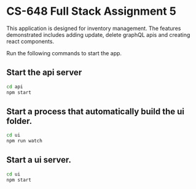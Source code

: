 # CS-648 Full Stack Assignment 5

This application is designed for inventory management. The features demonstrated includes adding update, delete graphQL apis and creating react components.

Run the following commands to start the app.

## Start the api server

```bash
cd api
npm start
```

## Start a process that automatically build the ui folder.

```bash
cd ui
npm run watch
```

## Start a ui server.

```bash
cd ui
npm start
```

